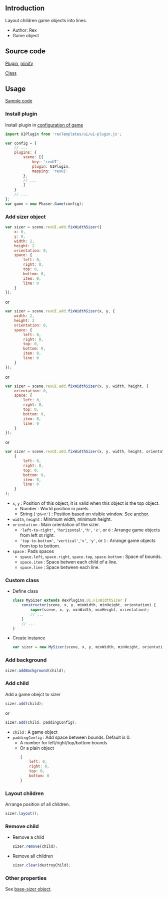 ## Introduction

Layout children game objects into lines.

- Author: Rex
- Game object

## Source code

[Plugin](https://github.com/rexrainbow/phaser3-rex-notes/blob/master/templates/ui/ui-plugin.js), [minify](https://github.com/rexrainbow/phaser3-rex-notes/blob/master/plugins/dist/rexuiplugin.min.js)

[Class](https://github.com/rexrainbow/phaser3-rex-notes/blob/master/templates/ui/fixwidthsizer/FixWidthSizer.js)

## Usage

[Sample code](https://github.com/rexrainbow/phaser3-rex-notes/tree/master/examples/ui-fixwidthsizer)

### Install plugin

Install plugin in [configuration of game](game.md#configuration)

```javascript
import UIPlugin from 'rexTemplates/ui/ui-plugin.js';

var config = {
    // ...
    plugins: {
        scene: [{
            key: 'rexUI',
            plugin: UIPlugin,
            mapping: 'rexUI'
        },
        // ...
        ]
    }
    // ...
};
var game = new Phaser.Game(config);
```

### Add sizer object

```javascript
var sizer = scene.rexUI.add.fixWidthSizer({
    x: 0,
    y: 0,
    width: 2,
    height: 2
    orientation: 0,
    space: {
        left: 0,
        right: 0,
        top: 0,
        bottom: 0,
        item: 0,
        line: 0
    }
});
```

or

```javascript
var sizer = scene.rexUI.add.fixWidthSizer(x, y, {
    width: 2,
    height: 2
    orientation: 0,
    space: {
        left: 0,
        right: 0,
        top: 0,
        bottom: 0,
        item: 0,
        line: 0
    }
});
```

or

```javascript
var sizer = scene.rexUI.add.fixWidthSizer(x, y, width, height, {
    orientation: 0,
    space: {
        left: 0,
        right: 0,
        top: 0,
        bottom: 0,
        item: 0,
        line: 0
    }
});
```

or

```javascript
var sizer = scene.rexUI.add.fixWidthSizer(x, y, width, height, orientation,
    {
        left: 0,
        right: 0,
        top: 0,
        bottom: 0,
        item: 0,
        line: 0
    }
);
```

- `x`, `y` : Position of this object, it is valid when this object is the top object.
    - Number : World position in pixels.
    - String (`'p%+n'`) : Position based on visible window. See [anchor](anchor.md#create-instance).
- `width`, `height` : Minimum width, minimum height.
- `orientation` : Main orientation of the sizer.
    - `'left-to-right'`, `'horizontal'`,`'h'`, `'x'`, or `0` : Arrange game objects from left ot right.
    - `'top-to-bottom'`, `'vertical'`,`'v'`, `'y'`, or `1` : Arrange game objects from top to bottom.
- `space` : Pads spaces
    - `space.left`, `space.right`, `space.top`, `space.bottom` : Space of bounds.
    - `space.item` : Space betwen each child of a line.
    - `space.line` : Space between each line.

### Custom class

- Define class
    ```javascript
    class MySizer extends RexPlugins.UI.FixWidthSizer {
        constructor(scene, x, y, minWidth, minHeight, orientation) {
            super(scene, x, y, minWidth, minHeight, orientation);
            // ...
        }
        // ...
    }
    ```
- Create instance
    ```javascript
    var sizer = new MySizer(scene, x, y, minWidth, minHeight, orientation);
    ```

### Add background

```javascript
sizer.addBackground(child);
```

### Add child

Add a game obejct to sizer

```javascript
sizer.add(child);
```

or

```javascript
sizer.add(child, paddingConfig);
```

- `child` : A game object
- `paddingConfig` : Add space between bounds. Default is 0.
    - A number for left/right/top/bottom bounds
    - Or a plain object
        ```javascript
        {
            left: 0,
            right: 0,
            top: 0,
            bottom: 0
        }
        ```

### Layout children

Arrange position of all children.

```javascript
sizer.layout();
```

### Remove child

- Remove a child
    ```javascript
    sizer.remove(child);
    ```
- Remove all children
    ```javascript
    sizer.clear(destroyChild);
    ```

### Other properties

See [base-sizer object](ui-basesizer.md).